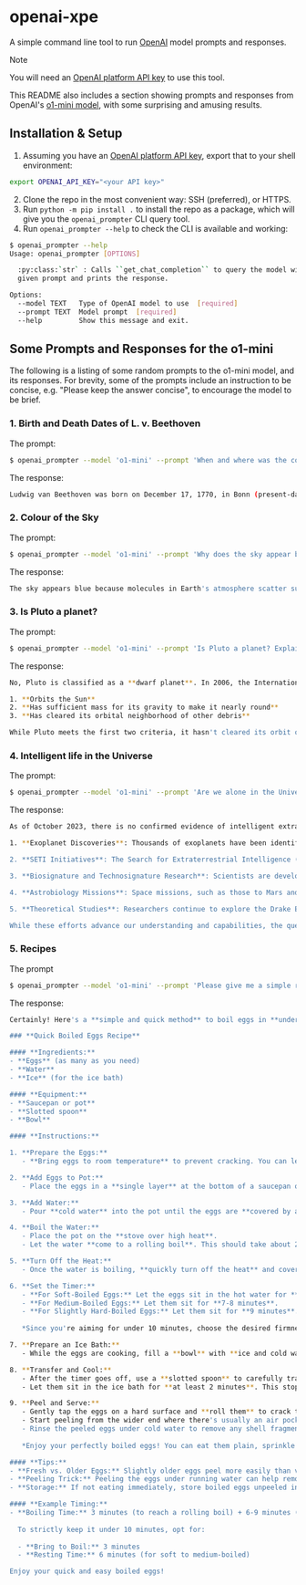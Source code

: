 # openai-xpe

A simple command line tool to run [OpenAI](https://openai.com/) model prompts and responses.

> [!Note]
> You will need an [OpenAI platform API key](https://platform.openai.com/docs/api-reference/authentication) to use this tool.

This README also includes a section showing prompts and responses from OpenAI's [o1-mini model](https://platform.openai.com/docs/models#o1), with some surprising and amusing results.


Installation & Setup
--------------------

1. Assuming you have an [OpenAI platform API key](https://platform.openai.com/docs/api-reference/authentication), export that to your shell environment:
```bash
export OPENAI_API_KEY="<your API key>"
```
2. Clone the repo in the most convenient way: SSH (preferred), or HTTPS.
3. Run `python -m pip install .` to install the repo as a package, which will give you the `openai_prompter` CLI query tool.
4. Run `openai_prompter --help` to check the CLI is available and working:
```bash
$ openai_prompter --help
Usage: openai_prompter [OPTIONS]

  :py:class:`str` : Calls ``get_chat_completion`` to query the model with the
  given prompt and prints the response.

Options:
  --model TEXT   Type of OpenAI model to use  [required]
  --prompt TEXT  Model prompt  [required]
  --help         Show this message and exit.
```

Some Prompts and Responses for the o1-mini
------------------------------------------

The following is a listing of some random prompts to the o1-mini model, and its responses. For brevity, some of the prompts include an instruction to be concise, e.g. "Please keep the answer concise", to encourage the model to be brief.

### 1. Birth and Death Dates of L. v. Beethoven

The prompt:
```bash
$ openai_prompter --model 'o1-mini' --prompt 'When and where was the composer Ludwig van Beethoven born? When and where did he die? Please keep the answer concise.'
```

The response:
```bash
Ludwig van Beethoven was born on December 17, 1770, in Bonn (present-day Germany) and died on March 26, 1827, in Vienna, Austria.
```

### 2. Colour of the Sky

The prompt:
```bash
$ openai_prompter --model 'o1-mini' --prompt 'Why does the sky appear blue? Please keep the answer concise.'
```

The response:
```bash
The sky appears blue because molecules in Earth's atmosphere scatter sunlight. This scattering, known as Rayleigh scattering, is more effective at shorter (blue) wavelengths. As sunlight passes through the atmosphere, the blue light is scattered in all directions, making the sky appear blue to our eyes.
```

### 3. Is Pluto a planet?

The prompt:
```bash
$ openai_prompter --model 'o1-mini' --prompt 'Is Pluto a planet? Explain, but in a concise way'
```

The response:
```bash
No, Pluto is classified as a **dwarf planet**. In 2006, the International Astronomical Union redefined the criteria for planethood, requiring that a celestial body:

1. **Orbits the Sun**
2. **Has sufficient mass for its gravity to make it nearly round**
3. **Has cleared its orbital neighborhood of other debris**

While Pluto meets the first two criteria, it hasn't cleared its orbit of other objects in the Kuiper Belt. Therefore, it doesn't qualify as a full-fledged planet under the current definition.
```

### 4. Intelligent life in the Universe

The prompt:
```bash
$ openai_prompter --model 'o1-mini' --prompt 'Are we alone in the Universe? Please provide a concise summary of the latest findings on intelligent life in the Universe.'
```

The response:
```bash
As of October 2023, there is no confirmed evidence of intelligent extraterrestrial life. Ongoing research efforts continue to explore this possibility through various avenues:

1. **Exoplanet Discoveries**: Thousands of exoplanets have been identified, with a growing number situated in their star's habitable zone where conditions might support life.

2. **SETI Initiatives**: The Search for Extraterrestrial Intelligence (SETI) employs advanced radio telescopes and data analysis techniques to detect potential artificial signals from distant civilizations, but no definitive signals have been found yet.

3. **Biosignature and Technosignature Research**: Scientists are developing methods to identify signs of life or technological activity (biosignatures and technosignatures) in the atmospheres of exoplanets and other celestial bodies.

4. **Astrobiology Missions**: Space missions, such as those to Mars and the icy moons of Jupiter and Saturn, aim to discover microbial life forms or conditions that could support life.

5. **Theoretical Studies**: Researchers continue to explore the Drake Equation and the Fermi Paradox to understand the likelihood and distribution of intelligent life in the universe.

While these efforts advance our understanding and capabilities, the question of whether we are alone in the universe remains unanswered. The search continues, fueled by technological advancements and a deeper understanding of life's potential diversity.
```

### 5. Recipes

The prompt
```bash
$ openai_prompter --model 'o1-mini' --prompt 'Please give me a simple recipe for boiling eggs in under 10 minutes.'
```

The response:
```bash
Certainly! Here's a **simple and quick method** to boil eggs in **under 10 minutes**. This method is perfect for achieving **soft to medium-boiled eggs** with set whites and slightly runny yolks.

### **Quick Boiled Eggs Recipe**

#### **Ingredients:**
- **Eggs** (as many as you need)
- **Water**
- **Ice** (for the ice bath)

#### **Equipment:**
- **Saucepan or pot**
- **Slotted spoon**
- **Bowl**

#### **Instructions:**

1. **Prepare the Eggs:**
   - **Bring eggs to room temperature** to prevent cracking. You can let them sit out for about 10 minutes or run them under warm water for a minute.

2. **Add Eggs to Pot:**
   - Place the eggs in a **single layer** at the bottom of a saucepan or pot. Avoid stacking them to ensure even cooking.

3. **Add Water:**
   - Pour **cold water** into the pot until the eggs are **covered by about 1 inch (2.5 cm)** of water.

4. **Boil the Water:**
   - Place the pot on the **stove over high heat**.
   - Let the water **come to a rolling boil**. This should take about 2-3 minutes depending on your stove and the number of eggs.

5. **Turn Off the Heat:**
   - Once the water is boiling, **quickly turn off the heat** and cover the pot with a **lid**.

6. **Set the Timer:**
   - **For Soft-Boiled Eggs:** Let the eggs sit in the hot water for **6 minutes**.
   - **For Medium-Boiled Eggs:** Let them sit for **7-8 minutes**.
   - **For Slightly Hard-Boiled Eggs:** Let them sit for **9 minutes**.
   
   *Since you're aiming for under 10 minutes, choose the desired firmness accordingly.*

7. **Prepare an Ice Bath:**
   - While the eggs are cooking, fill a **bowl** with **ice and cold water**.

8. **Transfer and Cool:**
   - After the timer goes off, use a **slotted spoon** to carefully transfer the eggs from the hot water to the **ice bath**.
   - Let them sit in the ice bath for **at least 2 minutes**. This stops the cooking process and makes peeling easier.

9. **Peel and Serve:**
   - Gently tap the eggs on a hard surface and **roll them** to crack the shell.
   - Start peeling from the wider end where there's usually an air pocket.
   - Rinse the peeled eggs under cold water to remove any shell fragments.
   
   *Enjoy your perfectly boiled eggs! You can eat them plain, sprinkle with a little salt and pepper, or use them in your favorite recipes.*

#### **Tips:**
- **Fresh vs. Older Eggs:** Slightly older eggs peel more easily than very fresh ones.
- **Peeling Trick:** Peeling the eggs under running water can help remove stubborn shell pieces.
- **Storage:** If not eating immediately, store boiled eggs unpeeled in the refrigerator for up to a week.

#### **Example Timing:**
- **Boiling Time:** 3 minutes (to reach a rolling boil) + 6-9 minutes (resting time) = **9-12 minutes total**
  
  To strictly keep it under 10 minutes, opt for:
  
  - **Bring to Boil:** 3 minutes
  - **Resting Time:** 6 minutes (for soft to medium-boiled)

Enjoy your quick and easy boiled eggs!
```
